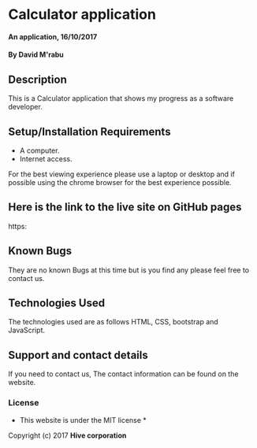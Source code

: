 # Calculator application

#### An application, 16/10/2017

#### By **David M'rabu**

## Description

This is a Calculator application that shows my progress as a software developer.

## Setup/Installation Requirements

* A computer.
* Internet access.

For the best viewing experience please use a laptop or desktop and if possible using the chrome browser for the best experience possible.

## Here is the link to the live site on GitHub pages

  https:

## Known Bugs

They are no known Bugs at this time but is you find any please feel free to contact us.

## Technologies Used

The technologies used are as follows HTML, CSS, bootstrap and JavaScript.

## Support and contact details

If you need to contact us, The contact information can be found on the website.

### License

* This website is under the MIT license *

Copyright (c) 2017 **Hive corporation**
